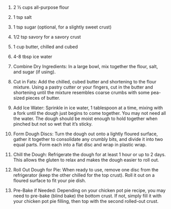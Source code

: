 1. 2 ½ cups all-purpose flour
1. 1 tsp salt
1. 1 tsp sugar (optional, for a slightly sweet crust)
1. 1/2 tsp savory for a savory crust
1. 1 cup butter, chilled and cubed
1. 4-8 tbsp ice water


1. Combine Dry Ingredients: In a large bowl, mix together the flour, salt, and sugar (if using).

1. Cut in Fats: Add the chilled, cubed butter and shortening to the flour mixture. Using a pastry cutter or your fingers, cut in the butter and shortening until the mixture resembles coarse crumbs with some pea-sized pieces of butter.

1. Add Ice Water: Sprinkle in ice water, 1 tablespoon at a time, mixing with a fork until the dough just begins to come together. You may not need all the water. The dough should be moist enough to hold together when pinched but not so wet that it’s sticky.

1. Form Dough Discs: Turn the dough out onto a lightly floured surface, gather it together to consolidate any crumbly bits, and divide it into two equal parts. Form each into a flat disc and wrap in plastic wrap.

1. Chill the Dough: Refrigerate the dough for at least 1 hour or up to 2 days. This allows the gluten to relax and makes the dough easier to roll out.

1. Roll Out Dough for Pie: When ready to use, remove one disc from the refrigerator (keep the other chilled for the top crust). Roll it out on a floured surface to fit your pie dish.

1. Pre-Bake if Needed: Depending on your chicken pot pie recipe, you may need to pre-bake (blind bake) the bottom crust. If not, simply fill it with your chicken pot pie filling, then top with the second rolled-out crust.